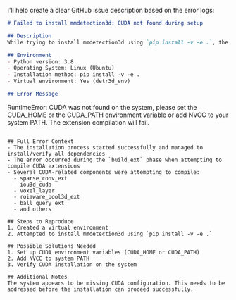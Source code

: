 I'll help create a clear GitHub issue description based on the error logs:

```markdown
# Failed to install mmdetection3d: CUDA not found during setup

## Description
While trying to install mmdetection3d using `pip install -v -e .`, the installation failed during the build process due to CUDA not being found on the system.

## Environment
- Python version: 3.8
- Operating System: Linux (Ubuntu)
- Installation method: pip install -v -e .
- Virtual environment: Yes (detr3d_env)

## Error Message
```
RuntimeError:
CUDA was not found on the system, please set the CUDA_HOME or the CUDA_PATH
environment variable or add NVCC to your system PATH. The extension compilation will fail.
```

## Full Error Context
- The installation process started successfully and managed to install/verify all dependencies
- The error occurred during the `build_ext` phase when attempting to compile CUDA extensions
- Several CUDA-related components were attempting to compile:
  - sparse_conv_ext
  - iou3d_cuda
  - voxel_layer
  - roiaware_pool3d_ext
  - ball_query_ext
  - and others

## Steps to Reproduce
1. Created a virtual environment
2. Attempted to install mmdetection3d using `pip install -v -e .`

## Possible Solutions Needed
1. Set up CUDA environment variables (CUDA_HOME or CUDA_PATH)
2. Add NVCC to system PATH
3. Verify CUDA installation on the system

## Additional Notes
The system appears to be missing CUDA configuration. This needs to be addressed before the installation can proceed successfully.
```